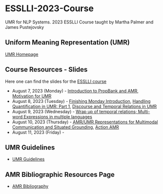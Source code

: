 # ESSLLI-2023-Course
UMR for NLP Systems. 2023 ESSLLI Course taught by Martha Palmer and James Pustejovsky

## Uniform Meaning Representation (UMR)
[UMR Homepage](https://umr4nlp.github.io/web/)

## Course Resources - Slides
Here one can find the slides for the [ESSLLI course](https://2023.esslli.eu/courses-workshops-accepted/week-1-and-2-schedule/course-information-2.html#2-17) 

- August 7, 2023 (Monday) - [Introduction to PropBank and AMR](https://github.com/pustejovsky/ESSLLI-2023-Course/blob/main/ESSLI-UMR-2023-MondayPalmer.pdf), [Motivation for UMR](https://github.com/pustejovsky/ESSLLI-2023-Course/blob/main/ESSLLI-UMR-2023-MondayPustejovsky.pdf)
- August 8, 2023 (Tuesday) - [Finishing Monday Introduction](https://github.com/pustejovsky/ESSLLI-2023-Course/blob/main/UMR_ESSLLI_2023-intro-complete.pdf), [Handling Quantification in UMR: Part 1](https://github.com/pustejovsky/ESSLLI-2023-Course/blob/main/UMR_ESSLLI_2023-QuantificationPart1.pdf), [Discourse and Temporal Relations in UMR](https://github.com/pustejovsky/ESSLLI-2023-Course/blob/main/Temporal%20and%20Discourse%20Relations.pdf)
- August 9, 2023 (Wednesday) - [Wrap up of temporal relations; Multi-word Expressions in multiple languages](https://github.com/pustejovsky/ESSLLI-2023-Course/blob/main/Temporal%20and%20Discourse%20RelationsPart2-MWE.pdf)
- August 10, 2023 (Thursday) - [AMR/UMR Representations for Multimodal Communication and Situated Grounding](https://github.com/pustejovsky/ESSLLI-2023-Course/blob/main/ESSLLI-Thursday.pdf), [Action AMR](https://github.com/pustejovsky/ESSLLI-2023-Course/blob/main/ActionAMR.pdf)
- August 11, 2023 (Friday) -

 ## UMR Guidelines 
 - [UMR Guidelines](https://github.com/umr4nlp/umr-guidelines)

## AMR Bibliographic Resources Page

- [AMR Bibliography](https://nert-nlp.github.io/AMR-Bibliography/)
